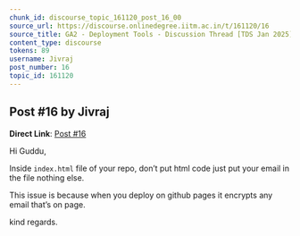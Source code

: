 ```yaml
---
chunk_id: discourse_topic_161120_post_16_00
source_url: https://discourse.onlinedegree.iitm.ac.in/t/161120/16
source_title: GA2 - Deployment Tools - Discussion Thread [TDS Jan 2025]
content_type: discourse
tokens: 89
username: Jivraj
post_number: 16
topic_id: 161120
---
```


## Post #16 by Jivraj

**Direct Link**: [Post #16](https://discourse.onlinedegree.iitm.ac.in/t/161120/16)

Hi Guddu,

Inside `index.html` file of your repo, don’t put html code just put your email in the file nothing else.

This issue is because when you deploy on github pages it encrypts any email that’s on page.

kind regards.
